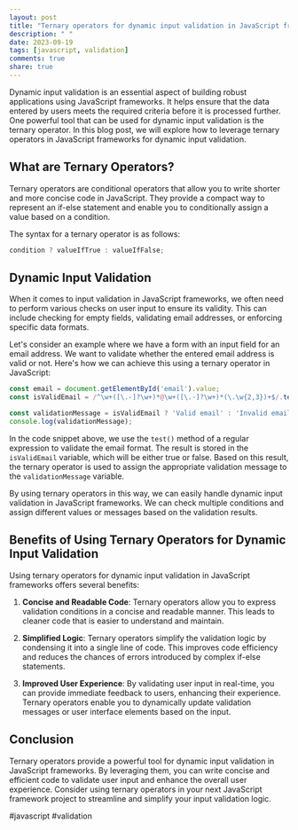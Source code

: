 ```yaml
---
layout: post
title: "Ternary operators for dynamic input validation in JavaScript frameworks"
description: " "
date: 2023-09-19
tags: [javascript, validation]
comments: true
share: true
---
```


Dynamic input validation is an essential aspect of building robust applications using JavaScript frameworks. It helps ensure that the data entered by users meets the required criteria before it is processed further. One powerful tool that can be used for dynamic input validation is the ternary operator. In this blog post, we will explore how to leverage ternary operators in JavaScript frameworks for dynamic input validation.

## What are Ternary Operators?

Ternary operators are conditional operators that allow you to write shorter and more concise code in JavaScript. They provide a compact way to represent an if-else statement and enable you to conditionally assign a value based on a condition.

The syntax for a ternary operator is as follows:
```javascript
condition ? valueIfTrue : valueIfFalse;
```

## Dynamic Input Validation

When it comes to input validation in JavaScript frameworks, we often need to perform various checks on user input to ensure its validity. This can include checking for empty fields, validating email addresses, or enforcing specific data formats.

Let's consider an example where we have a form with an input field for an email address. We want to validate whether the entered email address is valid or not. Here's how we can achieve this using a ternary operator in JavaScript:

```javascript
const email = document.getElementById('email').value;
const isValidEmail = /^\w+([\.-]?\w+)*@\w+([\.-]?\w+)*(\.\w{2,3})+$/.test(email);

const validationMessage = isValidEmail ? 'Valid email' : 'Invalid email';
console.log(validationMessage);
```

In the code snippet above, we use the `test()` method of a regular expression to validate the email format. The result is stored in the `isValidEmail` variable, which will be either true or false. Based on this result, the ternary operator is used to assign the appropriate validation message to the `validationMessage` variable.

By using ternary operators in this way, we can easily handle dynamic input validation in JavaScript frameworks. We can check multiple conditions and assign different values or messages based on the validation results.

## Benefits of Using Ternary Operators for Dynamic Input Validation

Using ternary operators for dynamic input validation in JavaScript frameworks offers several benefits:

1. **Concise and Readable Code**: Ternary operators allow you to express validation conditions in a concise and readable manner. This leads to cleaner code that is easier to understand and maintain.

2. **Simplified Logic**: Ternary operators simplify the validation logic by condensing it into a single line of code. This improves code efficiency and reduces the chances of errors introduced by complex if-else statements.

3. **Improved User Experience**: By validating user input in real-time, you can provide immediate feedback to users, enhancing their experience. Ternary operators enable you to dynamically update validation messages or user interface elements based on the input.

## Conclusion

Ternary operators provide a powerful tool for dynamic input validation in JavaScript frameworks. By leveraging them, you can write concise and efficient code to validate user input and enhance the overall user experience. Consider using ternary operators in your next JavaScript framework project to streamline and simplify your input validation logic.

#javascript #validation